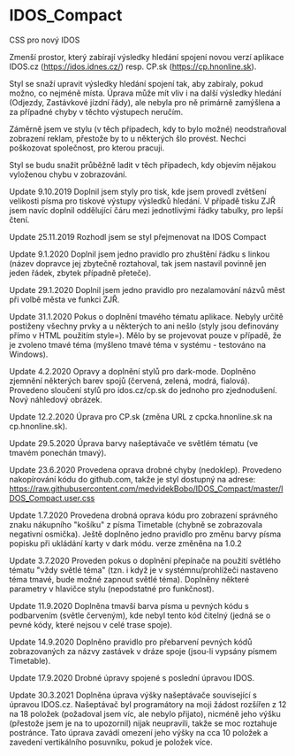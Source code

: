 # IDOS_Compact
CSS pro nový IDOS

Zmenší prostor, který zabírají výsledky hledání spojení novou verzí aplikace IDOS.cz (https://idos.idnes.cz/) resp. CP.sk
(https://cp.hnonline.sk).

Styl se snaží upravit výsledky hledání spojení tak, aby zabíraly, pokud možno, co nejméně místa. Úprava může mít vliv i na další
výsledky hledání (Odjezdy, Zastávkové jízdní řády), ale nebyla pro ně primárně zamýšlena a za případné chyby v těchto výstupech
neručím.

Záměrně jsem ve stylu (v těch případech, kdy to bylo možné) neodstraňoval zobrazení reklam, přestože by to u některých šlo
provést. Nechci poškozovat společnost, pro kterou pracuji.

Styl se budu snažit průběžně ladit v těch případech, kdy objevím nějakou vyloženou chybu v zobrazování.

Update 9.10.2019
Doplnil jsem styly pro tisk, kde jsem provedl zvětšení velikosti písma pro tiskové výstupy výsledků hledání. V případě tisku ZJŘ
jsem navíc doplnil oddělující čáru mezi jednotlivými řádky tabulky, pro lepší čtení.

Update 25.11.2019
Rozhodl jsem se styl přejmenovat na IDOS Compact

Update 9.1.2020
Doplnil jsem jedno pravidlo pro zhuštění řádku s linkou (název dopravce jej zbytečně roztahoval, tak jsem nastavil povinně jen
jeden řádek, zbytek případně přeteče).

Update 29.1.2020
Doplnil jsem jedno pravidlo pro nezalamování názvů měst při volbě města ve funkci ZJŘ.

Update 31.1.2020
Pokus o doplnění tmavého tématu aplikace. Nebyly určitě postiženy všechny prvky a u některých to ani nešlo (styly jsou
definovány přímo v HTML použitím style=). Mělo by se projevovat pouze v případě, že je zvoleno tmavé téma (myšleno tmavé téma v
systému - testováno na Windows).

Update 4.2.2020
Opravy a doplnění stylů pro dark-mode. Doplněno zjemnění některých barev spojů (červená, zelená, modrá, fialová). Provedeno
sloučení stylů pro idos.cz/cp.sk do jednoho pro zjednodušení. Nový náhledový obrázek.

Update 12.2.2020
Úprava pro CP.sk (změna URL z cpcka.hnonline.sk na cp.hnonline.sk).

Update 29.5.2020
Úprava barvy našeptávače ve světlém tématu (ve tmavém ponechán tmavý).

Update 23.6.2020
Provedena oprava drobné chyby (nedoklep).
Provedeno nakopírování kódu do github.com, takže je styl dostupný na adrese:
https://raw.githubusercontent.com/medvidekBobo/IDOS_Compact/master/IDOS_Compact.user.css

Update 1.7.2020
Provedena drobná oprava kódu pro zobrazení správného znaku nákupního "košíku" z písma Timetable (chybně se zobrazovala negativní osmička).
Ještě doplněno jedno pravidlo pro změnu barvy písma popisku při ukládání karty v dark módu. verze změněna na 1.0.2

Update 3.7.2020
Proveden pokus o doplnění přepínače na použití světlého tématu "vždy světlé téma" (tzn. i když je v systémnu/prohlížeči nastaveno téma tmavé, bude možné zapnout světlé téma).
Doplněny některé parametry v hlavičce stylu (nepodstatné pro funkčnost).

Update 11.9.2020
Doplněna tmavší barva písma u pevných kódu s podbarvením (světle červeným), kde nebyl tento kód čitelný (jedná se o pevné kódy, které nejsou v celé trase spoje).

Update 14.9.2020
Doplněno pravidlo pro přebarvení pevných kódů zobrazovaných za názvy zastávek v dráze spoje (jsou-li vypsány písmem Timetable).

Update 17.9.2020
Drobné úpravy spojené s poslední úpravou IDOS.

Update 30.3.2021
Doplněna úprava výšky našeptávače související s úpravou IDOS.cz. Našeptávač byl
programátory na moji žádost rozšířen z 12 na 18 položek (požadoval jsem víc,
ale nebylo přijato), nicméně jeho výšku (přestože jsem je na to upozornil) nijak
neupravili, takže se moc roztahuje postránce. Tato úprava zavádí omezení jeho
výšky na cca 10 položek a zavedení vertikálního posuvníku, pokud je položek více.
